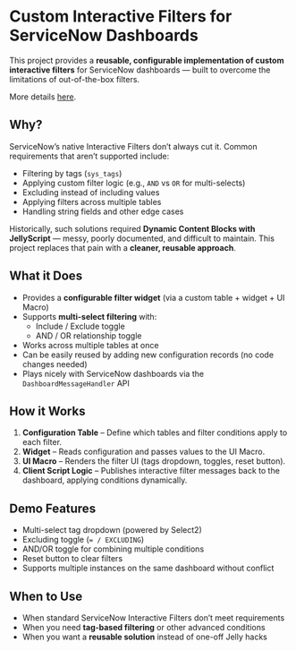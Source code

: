 # Custom Interactive Filters for ServiceNow Dashboards  

This project provides a **reusable, configurable implementation of custom interactive filters** for ServiceNow dashboards — built to overcome the limitations of out-of-the-box filters.  

More details [here](https://www.linkedin.com/pulse/custom-interactive-filters-slightly-less-awful-new-world-dominik-kiss-pi1xf).

## Why?  
ServiceNow’s native Interactive Filters don’t always cut it. Common requirements that aren’t supported include:  
- Filtering by tags (`sys_tags`)  
- Applying custom filter logic (e.g., `AND` vs `OR` for multi-selects)  
- Excluding instead of including values  
- Applying filters across multiple tables  
- Handling string fields and other edge cases  

Historically, such solutions required **Dynamic Content Blocks with JellyScript** — messy, poorly documented, and difficult to maintain. This project replaces that pain with a **cleaner, reusable approach**.  

## What it Does  
- Provides a **configurable filter widget** (via a custom table + widget + UI Macro)  
- Supports **multi-select filtering** with:  
  - Include / Exclude toggle  
  - AND / OR relationship toggle  
- Works across multiple tables at once  
- Can be easily reused by adding new configuration records (no code changes needed)  
- Plays nicely with ServiceNow dashboards via the `DashboardMessageHandler` API  

## How it Works  
1. **Configuration Table** – Define which tables and filter conditions apply to each filter.  
2. **Widget** – Reads configuration and passes values to the UI Macro.  
3. **UI Macro** – Renders the filter UI (tags dropdown, toggles, reset button).  
4. **Client Script Logic** – Publishes interactive filter messages back to the dashboard, applying conditions dynamically.  

## Demo Features  
- Multi-select tag dropdown (powered by Select2)  
- Excluding toggle (`= / EXCLUDING`)  
- AND/OR toggle for combining multiple conditions  
- Reset button to clear filters  
- Supports multiple instances on the same dashboard without conflict  

## When to Use  
- When standard ServiceNow Interactive Filters don’t meet requirements  
- When you need **tag-based filtering** or other advanced conditions  
- When you want a **reusable solution** instead of one-off Jelly hacks  
